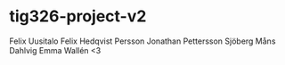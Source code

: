 # tig326-project-v2
Felix Uusitalo
Felix Hedqvist Persson
Jonathan Pettersson Sjöberg
Måns Dahlvig
Emma Wallén <3